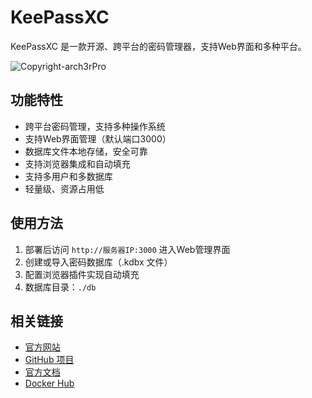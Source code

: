 # KeePassXC

KeePassXC 是一款开源、跨平台的密码管理器，支持Web界面和多种平台。

![Copyright-arch3rPro](https://img.shields.io/badge/Copyright-arch3rPro-ff9800?style=flat&logo=github&logoColor=white)

## 功能特性

- 跨平台密码管理，支持多种操作系统
- 支持Web界面管理（默认端口3000）
- 数据库文件本地存储，安全可靠
- 支持浏览器集成和自动填充
- 支持多用户和多数据库
- 轻量级、资源占用低

## 使用方法

1. 部署后访问 `http://服务器IP:3000` 进入Web管理界面
2. 创建或导入密码数据库（.kdbx 文件）
3. 配置浏览器插件实现自动填充
4. 数据库目录：`./db`

## 相关链接

- [官方网站](https://keepassxc.org/)
- [GitHub 项目](https://github.com/keepassxreboot/keepassxc)
- [官方文档](https://keepassxc.org/docs/)
- [Docker Hub](https://hub.docker.com/r/linuxserver/keepassxc) 